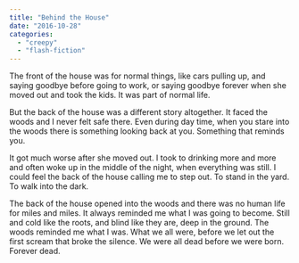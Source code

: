 ```yaml
---
title: "Behind the House"
date: "2016-10-28"
categories: 
  - "creepy"
  - "flash-fiction"
---
```


The front of the house was for normal things, like cars pulling up, and saying goodbye before going to work, or saying goodbye forever when she moved out and took the kids. It was part of normal life.

But the back of the house was a different story altogether. It faced the woods and I never felt safe there. Even during day time, when you stare into the woods there is something looking back at you. Something that reminds you.

It got much worse after she moved out. I took to drinking more and more and often woke up in the middle of the night, when everything was still. I could feel the back of the house calling me to step out. To stand in the yard. To walk into the dark.

The back of the house opened into the woods and there was no human life for miles and miles. It always reminded me what I was going to become. Still and cold like the roots, and blind like they are, deep in the ground. The woods reminded me what I was. What we all were, before we let out the first scream that broke the silence. We were all dead before we were born. Forever dead.

